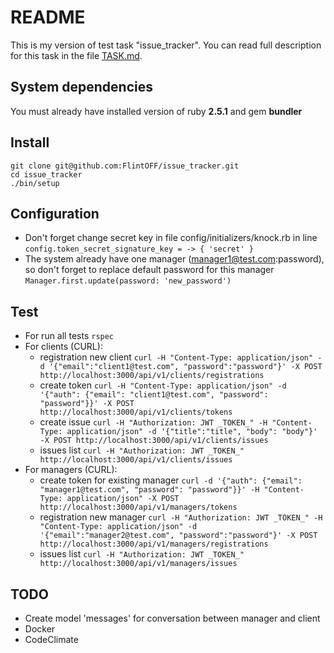 # README

This is my version of test task "issue_tracker". 
You can read full description for this task in the file [TASK.md](TASK.md).

## System dependencies
You must already have installed version of ruby **2.5.1** and gem **bundler**

## Install
```
git clone git@github.com:FlintOFF/issue_tracker.git
cd issue_tracker
./bin/setup
```

## Configuration
* Don't forget change secret key in file config/initializers/knock.rb in line `config.token_secret_signature_key = -> { 'secret' }`
* The system already have one manager (manager1@test.com:password), so don't forget to replace default password for this manager `Manager.first.update(password: 'new_password')` 

## Test
* For run all tests `rspec`
* For clients (CURL):
    - registration new client `curl -H "Content-Type: application/json" -d '{"email":"client1@test.com", "password":"password"}' -X POST http://localhost:3000/api/v1/clients/registrations`
    - create token `curl -H "Content-Type: application/json" -d '{"auth": {"email": "client1@test.com", "password": "password"}}' -X POST http://localhost:3000/api/v1/clients/tokens`
    - create issue `curl -H "Authorization: JWT _TOKEN_" -H "Content-Type: application/json" -d '{"title":"title", "body": "body"}' -X POST http://localhost:3000/api/v1/clients/issues` 
    - issues list `curl -H "Authorization: JWT _TOKEN_" http://localhost:3000/api/v1/clients/issues` 
* For managers (CURL):
    - create token for existing manager `curl -d '{"auth": {"email": "manager1@test.com", "password": "password"}}' -H "Content-Type: application/json" -X POST http://localhost:3000/api/v1/managers/tokens`
    - registration new manager `curl -H "Authorization: JWT _TOKEN_" -H "Content-Type: application/json" -d '{"email":"manager2@test.com", "password":"password"}' -X POST http://localhost:3000/api/v1/managers/registrations` 
    - issues list `curl -H "Authorization: JWT _TOKEN_" http://localhost:3000/api/v1/managers/issues`

## TODO
* Create model 'messages' for conversation between manager and client
* Docker
* CodeClimate


